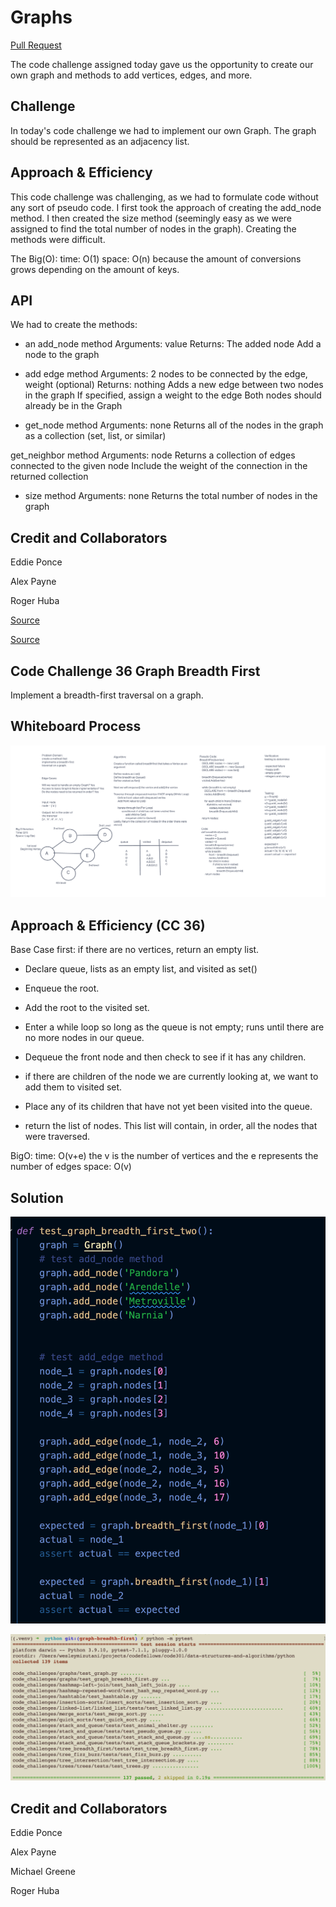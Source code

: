 # Graphs

[Pull Request](https://github.com/bran2miz/data-structures-and-algorithms/pull/80)

The code challenge assigned today gave us the opportunity to create our own graph and methods to add vertices, edges, and more.

## Challenge

In today's code challenge we had to implement our own Graph. The graph should be represented as an adjacency list.

## Approach & Efficiency

This code challenge was challenging, as we had to formulate code without any sort of pseudo code. I first took the approach of creating the add_node method. I then created the size method (seemingly easy as we were assigned to find the total number of nodes in the graph). Creating the methods were difficult.

The Big(O):
    time: O(1)
    space: O(n) because the amount of conversions grows depending on the amount of keys.

## API

We had to create the methods:

- an add_node method
Arguments: value
Returns: The added node
Add a node to the graph

- add edge method
Arguments: 2 nodes to be connected by the edge, weight (optional)
Returns: nothing
Adds a new edge between two nodes in the graph
If specified, assign a weight to the edge
Both nodes should already be in the Graph

- get_node method
Arguments: none
Returns all of the nodes in the graph as a collection (set, list, or similar)

get_neighbor method
Arguments: node
Returns a collection of edges connected to the given node
Include the weight of the connection in the returned collection

- size method
Arguments: none
Returns the total number of nodes in the graph

## Credit and Collaborators

Eddie Ponce

Alex Payne

Roger Huba

[Source](https://python-course.eu/applications-python/graphs-python.php)

[Source](https://www.educative.io/edpresso/how-to-implement-a-graph-in-python)

## Code Challenge 36 Graph Breadth First

Implement a breadth-first traversal on a graph.

## Whiteboard Process

![WhiteBoard](./images/whiteboard.png)

## Approach & Efficiency (CC 36)

Base Case first:
if there are no vertices, return an empty list.

- Declare queue, lists as an empty list, and visited as set()

- Enqueue the root.

- Add the root to the visited set.

- Enter a while loop so long as the queue is not empty; runs until there are no more nodes in our queue.

- Dequeue the front node and then check to see if it has any children.

- if there are children of the node we are currently looking at, we want to add them to visited set.

- Place any of its children that have not yet been visited into the queue.

- return the list of nodes. This list will contain, in order, all the nodes that were traversed.

BigO:
time: O(v+e) the v is the number of vertices and the e represents the number of edges
space: O(v)

## Solution

![Tests](./images/test.png)

![Pytest](./images/pytest.png)

## Credit and Collaborators

Eddie Ponce

Alex Payne

Michael Greene

Roger Huba
